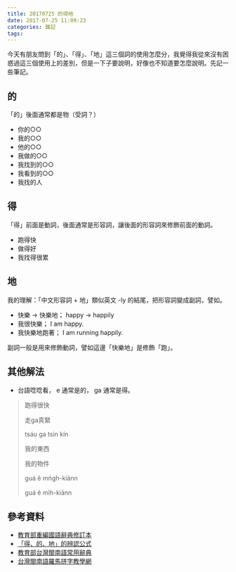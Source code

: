 ```yaml
---
title: 20170725 的得地
date: 2017-07-25 11:09:23
categories: 雜記
tags:
---
```


今天有朋友問到「的」、「得」、「地」這三個詞的使用怎麼分，我覺得我從來沒有困惑過這三個使用上的差別，但是一下子要說明，好像也不知道要怎麼說明。先記一些筆記。

## 的

「的」後面通常都是物（受詞？）

- 你的○○
- 我的○○
- 他的○○
- 我做的○○
- 我找到的○○
- 我看到的○○
- 我找的人


## 得

「得」前面是動詞，後面通常是形容詞，讓後面的形容詞來修飾前面的動詞。

- 跑得快
- 做得好
- 我找得很累


## 地

我的理解：「中文形容詞 + 地」類似英文 -ly 的結尾，把形容詞變成副詞，譬如。

- 快樂 -> 快樂地； happy -> happily
- 我很快樂； I am happy.
- 我快樂地跑著； I am running happily.

副詞一般是用來修飾動詞，譬如這邊「快樂地」是修飾「跑」。


## 其他解法

- 台語唸唸看， e 通常是的， ga 通常是得。

> 跑得很快
>
> 走ga真緊
>
> tsáu ga tsin kín
>
> 我的東西
>
> 我的物件
>
> guá ê mn̍gh-kiānn
>
> guá ê mı̍h-kiānn


## 參考資料

- [教育部重編國語辭典修訂本](http://dict.revised.moe.edu.tw/cbdic/index.html)
- [「得、的、地」的辨認公式](https://market.cloud.edu.tw/content/local/kaushoun/wuga/drama/pingying/chinese_8.htm)
- [教育部台灣閩南語常用辭典](http://twblg.dict.edu.tw/holodict_new/index.html)
- [台灣閩南語羅馬拼字教學網](http://tailo.moe.edu.tw/main.htm)
